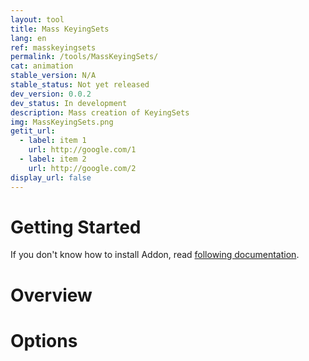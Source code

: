 ```yaml
---
layout: tool
title: Mass KeyingSets
lang: en
ref: masskeyingsets
permalink: /tools/MassKeyingSets/
cat: animation
stable_version: N/A
stable_status: Not yet released
dev_version: 0.0.2
dev_status: In development
description: Mass creation of KeyingSets
img: MassKeyingSets.png
getit_url:
  - label: item 1
    url: http://google.com/1
  - label: item 2
    url: http://google.com/2
display_url: false
---
```


# Getting Started
If you don't know how to install Addon, read [following documentation]({{site.base_url}}/AddonInstallation/).  

# Overview

# Options

